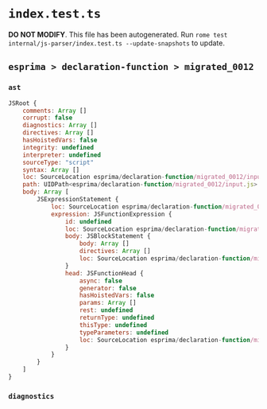 # `index.test.ts`

**DO NOT MODIFY**. This file has been autogenerated. Run `rome test internal/js-parser/index.test.ts --update-snapshots` to update.

## `esprima > declaration-function > migrated_0012`

### `ast`

```javascript
JSRoot {
	comments: Array []
	corrupt: false
	diagnostics: Array []
	directives: Array []
	hasHoistedVars: false
	integrity: undefined
	interpreter: undefined
	sourceType: "script"
	syntax: Array []
	loc: SourceLocation esprima/declaration-function/migrated_0012/input.js 1:0-2:0
	path: UIDPath<esprima/declaration-function/migrated_0012/input.js>
	body: Array [
		JSExpressionStatement {
			loc: SourceLocation esprima/declaration-function/migrated_0012/input.js 1:0-1:14
			expression: JSFunctionExpression {
				id: undefined
				loc: SourceLocation esprima/declaration-function/migrated_0012/input.js 1:1-1:13
				body: JSBlockStatement {
					body: Array []
					directives: Array []
					loc: SourceLocation esprima/declaration-function/migrated_0012/input.js 1:11-1:13
				}
				head: JSFunctionHead {
					async: false
					generator: false
					hasHoistedVars: false
					params: Array []
					rest: undefined
					returnType: undefined
					thisType: undefined
					typeParameters: undefined
					loc: SourceLocation esprima/declaration-function/migrated_0012/input.js 1:9-1:11
				}
			}
		}
	]
}
```

### `diagnostics`

```

```
